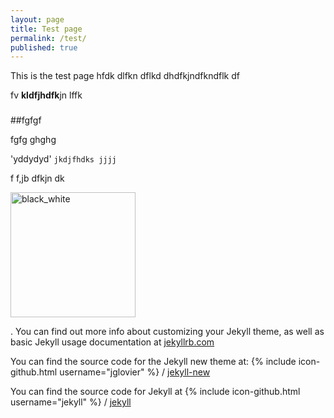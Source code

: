 ```yaml
---
layout: page
title: Test page
permalink: /test/
published: true
---
```


This is the test page hfdk dlfkn dflkd 
 dhdfkjndfkndflk df
 
 fv **kldfjhdfk**jn lffk
 ###
##fgfgf

fgfg
ghghg


 'yddydyd'   `jkdjfhdks jjjj`
 
 f f,jb dfkjn dk   
 
  <img src="../images/black_white.jpg" alt="black_white" width="200" height="200" />
  
  
 . You can find out more info about customizing your Jekyll theme, as well as basic Jekyll usage documentation at [jekyllrb.com](http://jekyllrb.com/)

You can find the source code for the Jekyll new theme at:
{% include icon-github.html username="jglovier" %} /
[jekyll-new](https://github.com/jglovier/jekyll-new)

You can find the source code for Jekyll at
{% include icon-github.html username="jekyll" %} /
[jekyll](https://github.com/jekyll/jekyll)
